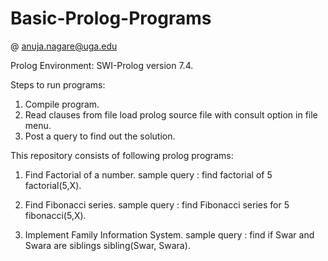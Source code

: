 # Basic-Prolog-Programs
 @ anuja.nagare@uga.edu

 Prolog Environment: SWI-Prolog version 7.4.

 Steps to run programs:
 1. Compile program.
 2. Read clauses from file load prolog source file with consult option in file menu.
 3. Post a query to find out the solution.


This repository consists of following prolog programs:
1. Find Factorial of a number.
   sample query : find factorial of 5
   factorial(5,X).
   
2. Find Fibonacci series.
   sample query : find Fibonacci series for 5
   fibonacci(5,X).
   
3. Implement Family Information System. 
   sample query : find if Swar and Swara are siblings
   sibling(Swar, Swara).
   
